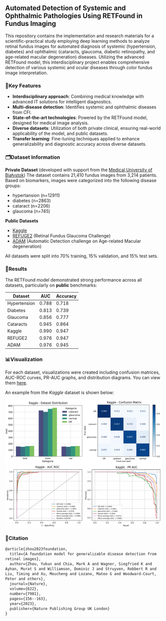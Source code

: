 ## Automated Detection of Systemic and Ophthalmic Pathologies Using RETFound in Fundus Imaging

This repository contains the implementation and research materials for a scientific-practical study employing deep learning methods to analyze retinal fundus images for automated diagnosis of systemic (hypertension, diabetes) and ophthalmic (cataracts, glaucoma, diabetic retinopathy, and age-related macular degeneration) diseases. Utilizing the advanced RETFound model, this interdisciplinary project enables comprehensive detection of various systemic and ocular diseases through color fundus image interpretation.

### 📝Key Features

- **Interdisciplinary approach**: Combining medical knowledge with advanced IT solutions for intelligent diagnostics.
- **Multi-disease detection**: Identifies systemic and ophthalmic diseases from CFI.
- **State-of-the-art technologies**: Powered by the RETFound model, designed for medical image analysis.
- **Diverse datasets**: Utilization of both private clinical, ensuring real-world applicability of the model, and public datasets.
- **Transfer learning**: Fine-tuning techniques applied to enhance generalizability and diagnostic accuracy across diverse datasets.

### 🗂Dataset Information

**Private Dataset** (developed with support from the [Medical University of Białystok](https://www.umb.edu.pl/en/index.php))
The dataset contains 21,410 fundus images from 3,214 patients. Based on biomarkers, images were categorized into the following disease groups:
- hypertansion (n=12911)
- diabetes (n=2863)
- cataract (n=2206)
- glaucoma (n=745)

**Public Datasets**
- [Kaggle](https://www.kaggle.com/datasets/gunavenkatdoddi/eye-diseases-classification/data)  
- [REFUGE2](https://refuge.grand-challenge.org/) (Retinal Fundus Glaucoma Challenge)
- [ADAM](https://amd.grand-challenge.org/) (Automatic Detection challenge on Age-related Macular degeneration)

All datasets were split into 70% training, 15% validation, and 15% test sets. 

### 📏Results 

The RETFound model demonstrated strong performance across all datasets, particularly on **public** benchmarks:

| Dataset      |  AUC  | Accuracy |
| ---          | ---   | ---      |
| Hypertension | 0.788 |   0.718  |
| Diabetes     | 0.813 |   0.739  |
| Glaucoma     | 0.856 |   0.777  |
| Cataracts    | 0.945 |   0.864  |
| Kaggle       | 0.990 |   0.947  |
| REFUGE2      | 0.976 |   0.947  |
| ADAM         | 0.976 |   0.945  |

### 📊Visualization

For each dataset, visualizations were created including confusion matrices, AUC-ROC curves, PR-AUC graphs, and distribution diagrams. You can view them [here](https://github.com/s20488/RETFound-multidisease-eye-screening/tree/main/documents).

An example from the *Kaggle* dataset is shown below:

<img src="./documents/kaggle_visualization_example.png" width = "750" alt="" align=center /> <br/>

### 📍Citation

```
@article{zhou2023foundation,
  title={A foundation model for generalizable disease detection from retinal images},
  author={Zhou, Yukun and Chia, Mark A and Wagner, Siegfried K and Ayhan, Murat S and Williamson, Dominic J and Struyven, Robbert R and Liu, Timing and Xu, Moucheng and Lozano, Mateo G and Woodward-Court, Peter and others},
  journal={Nature},
  volume={622},
  number={7981},
  pages={156--163},
  year={2023},
  publisher={Nature Publishing Group UK London}
}
```
